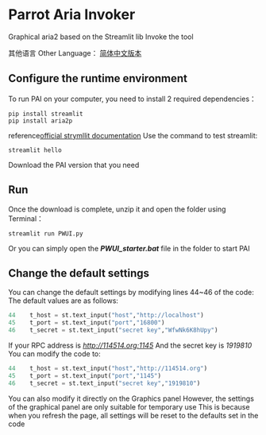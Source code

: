 # Parrot Aria Invoker
Graphical aria2 based on the Streamlit lib Invoke the tool

其他语言 Other Language：
[简体中文版本](README_cns.md)

## Configure the runtime environment
To run PAI on your computer, you need to install 2 required dependencies：
```shell
pip install streamlit
pip install aria2p
```
reference[official strymllit documentation](https://docs.streamlit.io/get-started/installation)
Use the command to test streamlit:
```shell
streamlit hello
```
Download the PAI version that you need

## Run
Once the download is complete, unzip it and open the folder using Terminal：
```shell
streamlit run PWUI.py
```
Or you can simply open the ***PWUI_starter.bat*** file in the folder to start PAI

## Change the default settings
You can change the default settings by modifying lines 44~46 of the code:
The default values are as follows:
```python
44    t_host = st.text_input("host","http://localhost")
45    t_port = st.text_input("port","16800")
46    t_secret = st.text_input("secret key","WfwNk6K8hUpy")
```
If your RPC address is *http://114514.org:1145*
And the secret key is *1919810*
You can modify the code to:
```python
44    t_host = st.text_input("host","http://114514.org")
45    t_port = st.text_input("port","1145")
46    t_secret = st.text_input("secret key","1919810")
```

You can also modify it directly on the Graphics panel
However, the settings of the graphical panel are only suitable for temporary use
This is because when you refresh the page, all settings will be reset to the defaults set in the code
